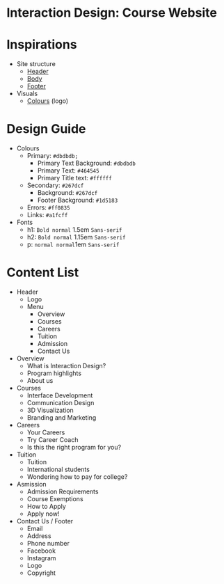 # Interaction Design: Course Website

# Inspirations
- Site structure
    - [Header](https://www.pinterest.se/pin/515591857341232577/)
    - [Body](https://www.pinterest.se/pin/307511480804672961/)
    - [Footer](https://www.pinterest.se/pin/468867011208278172/?nic=1)
- Visuals
    - [Colours](https://www.georgebrown.ca/) (logo)

# Design Guide

- Colours
    - Primary: `#dbdbdb;`
        - Primary Text Background: `#dbdbdb`
        - Primary Text: `#464545`
        - Primary Title text: `#ffffff`
    - Secondary: `#267dcf`
        - Background: `#267dcf`
        - Footer Background: `#1d5183`
    - Errors: `#ff0835`
    - Links:  `#a1fcff`
- Fonts
    - h1: `Bold normal` 1.5em `Sans-serif`
    - h2: `Bold normal` 1.15em `Sans-serif`
    - p: `normal normal`1em `Sans-serif`

# Content List
- Header
    - Logo
    - Menu
        - Overview
        - Courses
        - Careers
        - Tuition
        - Admission
        - Contact Us
- Overview
    - What is Interaction Design?
    - Program highlights
    - About us
- Courses 
    - Interface Development
    - Communication Design
    - 3D Visualization 
    - Branding and Marketing
- Careers  
    - Your Careers
    - Try Career Coach
    - Is this the right program for you?
- Tuition
    - Tuition
    - International students
    - Wondering how to pay for college?
- Asmission
    - Admission Requirements
    - Course Exemptions
    - How to Apply
    - Apply now!
- Contact Us / Footer
    - Email
    - Address
    - Phone number
    - Facebook
    - Instagram
    - Logo
    - Copyright






